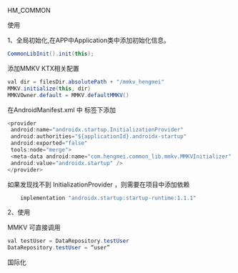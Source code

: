 HM_COMMON

使用

1、全局初始化,在APP中Application类中添加初始化信息。

```Java
CommonLibInit().init(this);
```

添加MMKV KTX相关配置

```Java
val dir = filesDir.absolutePath + "/mmkv_hengmei"
MMKV.initialize(this, dir)
MMKVOwner.default = MMKV.defaultMMKV()
```

在AndroidManifest.xml 中 <application/>标签下添加 

```java
<provider  
 android:name="androidx.startup.InitializationProvider"  
 android:authorities="${applicationId}.androidx-startup"  
 android:exported="false"  
 tools:node="merge">  
 <meta-data android:name="com.hengmei.common_lib.mmkv.MMKVInitializer"  
 android:value="androidx.startup" />  
</provider>
```

如果发现找不到 InitializationProvider ，则需要在项目中添加依赖 

```java
    implementation "androidx.startup:startup-runtime:1.1.1"
```





2、使用

MMKV 可直接调用 

```java
val testUser = DataRepository.testUser 
DataRepository.testUser = “user”
```

国际化

```java

```
